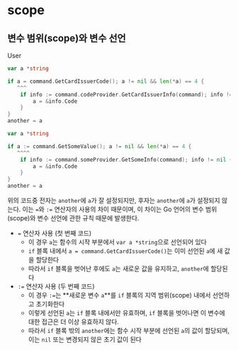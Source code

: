 # scope

## 변수 범위(scope)와 변수 선언

User

```go
var a *string

if a = command.GetCardIssuerCode(); a != nil && len(*a) == 4 {
   ^^^
    if info := command.codeProvider.GetCardIssuerInfo(command); info != nil {
        a = &info.Code
    }
}
another = a
```

```go
var a *string

if a := command.GetSomeValue(); a != nil && len(*a) == 4 {
   ^^^^
    if info := command.someProvider.GetSomeInfo(command); info != nil {
        a = &info.Code
    }
}
another = a
```

위의 코드중 전자는 `another`에 `a`가 잘 설정되지만, 후자는 `another`에 `a`가 설정되지 않는다. 이는 `=`와 `:=` 연산자의 사용의 차이 때문이며, 이 차이는 Go 언어의 변수 범위(scope)와 변수 선언에 관한 규칙 때문에 발생한다.

- `=` 연산자 사용 (첫 번째 코드)
    - 이 경우 `a`는 함수의 시작 부분에서 `var a *string`으로 선언되어 있다
    - `if` 블록 내에서 `a = command.GetCardIssuerCode()`는 이미 선언된 `a`에 새 값을 할당한다
    - 따라서 `if` 블록을 벗어난 후에도 `a`는 새로운 값을 유지하고, `another`에 할당된다
- `:=` 연산자 사용 (두 번째 코드)
    - 이 경우 `:=`는 **새로운 변수 `a`**를 `if` 블록의 지역 범위(scope) 내에서 선언하고 초기화한다
    - 이렇게 선언된 `a`는 `if` 블록 내에서만 유효하며, `if` 블록을 벗어나면 이 변수에 대한 접근은 더 이상 유효하지 않다.
    - 따라서 `if` 블록 밖의 `another`에는 함수 시작 부분에 선언된 `a`의 값이 할당되며, 이는 `nil` 또는 변경되지 않은 초기 값이 된다
